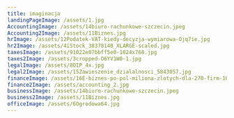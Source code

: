 ```yaml
---
title: imaginacja
landingPageImage: /assets/1.jpg
AccountingImage: /assets/14biuro-rachunkowe-szczecin.jpeg
Accounting2Image: /assets/11Biznes.jpg
hrImage: /assets/12Podatek-VAT-kiedy-decyzja-wymiarowa-Ojq7ie.jpg
hr2Image: /assets/4iStock_38378140_XLARGE-scaled.jpg
taxesImage: /assets/91022e07bbff5e0-1024x768.jpg
taxes2Image: /assets/3cropped-O6YV1W0-1.jpg
legalImage: /assets/8OIP_4x.jpg
legal2Image: /assets/15Zawieszenie_dzialalnosci_5843057.jpg
financeImage: /assets/16E-biznes-po-pol-miliona-zlotych-dla-270-firm-108796-640x640.jpg
finance2Image: /assets/accounting_2.jpg
businessImage: /assets/14biuro-rachunkowe-szczecin.jpeg
business2Image: /assets/11Biznes.jpg
officeImage: /assets/6Ogrodowa64.jpg
---
```


